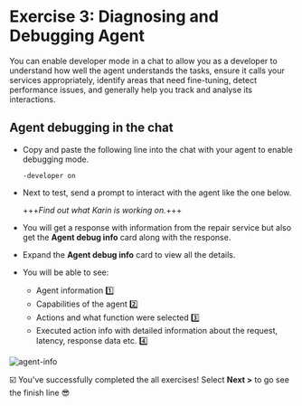 # Exercise 3: Diagnosing and Debugging Agent

You can enable developer mode in a chat to allow you as a developer to understand how well the agent understands the tasks, ensure it calls your services appropriately, identify areas that need fine-tuning, detect performance issues, and generally help you track and analyse its interactions.

##  Agent debugging in the chat

- Copy and paste the following line into the chat with your agent to enable debugging mode.

    ```
    -developer on
    ```
- Next to test, send a prompt to interact with the agent like the one below.

   +++*Find out what Karin is working on.*+++

- You will get a response with information from the repair service but also get the **Agent debug info** card along with the response.
- Expand the **Agent debug info** card to view all the details.
- You will be able to see: 
    -	Agent information 1️⃣
    -	Capabilities of the agent 2️⃣
    -	Actions and what function were selected 3️⃣
    -	Executed action info with detailed information about the request, latency, response data etc. 4️⃣

![agent-info](https://github.com/user-attachments/assets/b135f3b0-50f1-47a1-b608-a5a1b27b806e)


☑️ You've successfully completed the all exercises! Select **Next >** to go see the finish line 😎
